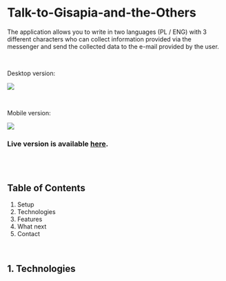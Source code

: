 # Talk-to-Gisapia-and-the-Others

The application allows you to write in two languages (PL / ENG) with 3 different characters who can collect information provided via the messenger and send the collected data to the e-mail provided by the user.

<br/>

Desktop version:

![](src/assets/readme/desktop_full.gif)

<br/>

Mobile version:

![](src/assets/readme/mobile_full.gif)

### Live version is available [here](https://coolcleats.com/).

<br/>
<br/>

## Table of Contents

1. Setup
2. Technologies
3. Features
4. What next
5. Contact

<br/>

## 1. Technologies
